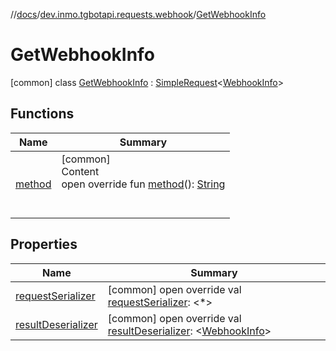 //[docs](../../../index.md)/[dev.inmo.tgbotapi.requests.webhook](../index.md)/[GetWebhookInfo](index.md)



# GetWebhookInfo  
 [common] class [GetWebhookInfo](index.md) : [SimpleRequest](../../dev.inmo.tgbotapi.requests.abstracts/-simple-request/index.md)<[WebhookInfo](../../dev.inmo.tgbotapi.types/-webhook-info/index.md)>    


## Functions  
  
|  Name |  Summary | 
|---|---|
| <a name="dev.inmo.tgbotapi.requests.webhook/GetWebhookInfo/method/#/PointingToDeclaration/"></a>[method](method.md)| <a name="dev.inmo.tgbotapi.requests.webhook/GetWebhookInfo/method/#/PointingToDeclaration/"></a>[common]  <br>Content  <br>open override fun [method](method.md)(): [String](https://kotlinlang.org/api/latest/jvm/stdlib/kotlin/-string/index.html)  <br><br><br>|


## Properties  
  
|  Name |  Summary | 
|---|---|
| <a name="dev.inmo.tgbotapi.requests.webhook/GetWebhookInfo/requestSerializer/#/PointingToDeclaration/"></a>[requestSerializer](request-serializer.md)| <a name="dev.inmo.tgbotapi.requests.webhook/GetWebhookInfo/requestSerializer/#/PointingToDeclaration/"></a> [common] open override val [requestSerializer](request-serializer.md): <*>   <br>|
| <a name="dev.inmo.tgbotapi.requests.webhook/GetWebhookInfo/resultDeserializer/#/PointingToDeclaration/"></a>[resultDeserializer](result-deserializer.md)| <a name="dev.inmo.tgbotapi.requests.webhook/GetWebhookInfo/resultDeserializer/#/PointingToDeclaration/"></a> [common] open override val [resultDeserializer](result-deserializer.md): <[WebhookInfo](../../dev.inmo.tgbotapi.types/-webhook-info/index.md)>   <br>|

